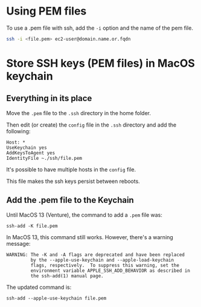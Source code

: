 # Using PEM files

To use a .pem file with ssh, add the `-i` option and the name of the pem file.

```bash
ssh -i <file.pem> ec2-user@domain.name.or.fqdn
```

# Store SSH keys (PEM files) in MacOS keychain

## Everything in its place

Move the `.pem` file to the `.ssh` directory in the home folder.

Then edit (or create) the `config` file in the `.ssh` directory and add the following:

```
Host: *
UseKeychain yes
AddKeysToAgent yes
IdentityFile ~./ssh/file.pem
```

It's possible to have multiple hosts in the `config` file.  

This file makes the ssh keys persist between reboots.

## Add the .pem file to the Keychain

Until MacOS 13 (Venture), the command to add a `.pem` file was:

```
ssh-add -K file.pem
```

In MacOS 13, this command still works.  However, there's a warning message:

```
WARNING: The -K and -A flags are deprecated and have been replaced
         by the --apple-use-keychain and --apple-load-keychain
         flags, respectively.  To suppress this warning, set the
         environment variable APPLE_SSH_ADD_BEHAVIOR as described in
         the ssh-add(1) manual page.
```

The updated command is:

```
ssh-add --apple-use-keychain file.pem
```

